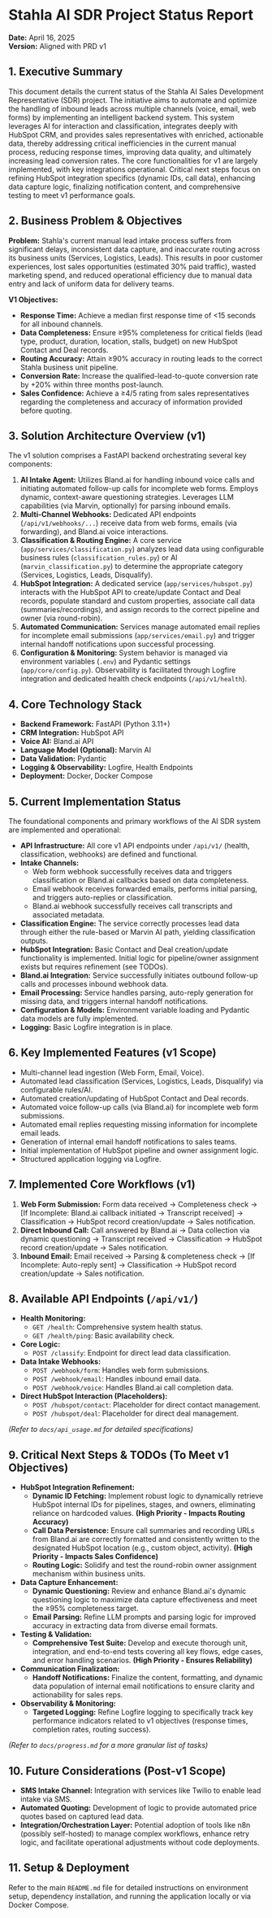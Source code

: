 # Stahla AI SDR Project Status Report
**Date:** April 16, 2025  
**Version:** Aligned with PRD v1

## 1. Executive Summary

This document details the current status of the Stahla AI Sales Development Representative (SDR) project. The initiative aims to automate and optimize the handling of inbound leads across multiple channels (voice, email, web forms) by implementing an intelligent backend system. This system leverages AI for interaction and classification, integrates deeply with HubSpot CRM, and provides sales representatives with enriched, actionable data, thereby addressing critical inefficiencies in the current manual process, reducing response times, improving data quality, and ultimately increasing lead conversion rates. The core functionalities for v1 are largely implemented, with key integrations operational. Critical next steps focus on refining HubSpot integration specifics (dynamic IDs, call data), enhancing data capture logic, finalizing notification content, and comprehensive testing to meet v1 performance goals.

## 2. Business Problem & Objectives

**Problem:** Stahla's current manual lead intake process suffers from significant delays, inconsistent data capture, and inaccurate routing across its business units (Services, Logistics, Leads). This results in poor customer experiences, lost sales opportunities (estimated 30% paid traffic), wasted marketing spend, and reduced operational efficiency due to manual data entry and lack of uniform data for delivery teams.

**V1 Objectives:**
*   **Response Time:** Achieve a median first response time of <15 seconds for all inbound channels.
*   **Data Completeness:** Ensure ≥95% completeness for critical fields (lead type, product, duration, location, stalls, budget) on new HubSpot Contact and Deal records.
*   **Routing Accuracy:** Attain ≥90% accuracy in routing leads to the correct Stahla business unit pipeline.
*   **Conversion Rate:** Increase the qualified-lead-to-quote conversion rate by +20% within three months post-launch.
*   **Sales Confidence:** Achieve a ≥4/5 rating from sales representatives regarding the completeness and accuracy of information provided before quoting.

## 3. Solution Architecture Overview (v1)

The v1 solution comprises a FastAPI backend orchestrating several key components:

1.  **AI Intake Agent:** Utilizes Bland.ai for handling inbound voice calls and initiating automated follow-up calls for incomplete web forms. Employs dynamic, context-aware questioning strategies. Leverages LLM capabilities (via Marvin, optionally) for parsing inbound emails.
2.  **Multi-Channel Webhooks:** Dedicated API endpoints (`/api/v1/webhooks/...`) receive data from web forms, emails (via forwarding), and Bland.ai voice interactions.
3.  **Classification & Routing Engine:** A core service (`app/services/classification.py`) analyzes lead data using configurable business rules (`classification_rules.py`) or AI (`marvin_classification.py`) to determine the appropriate category (Services, Logistics, Leads, Disqualify).
4.  **HubSpot Integration:** A dedicated service (`app/services/hubspot.py`) interacts with the HubSpot API to create/update Contact and Deal records, populate standard and custom properties, associate call data (summaries/recordings), and assign records to the correct pipeline and owner (via round-robin).
5.  **Automated Communication:** Services manage automated email replies for incomplete email submissions (`app/services/email.py`) and trigger internal handoff notifications upon successful processing.
6.  **Configuration & Monitoring:** System behavior is managed via environment variables (`.env`) and Pydantic settings (`app/core/config.py`). Observability is facilitated through Logfire integration and dedicated health check endpoints (`/api/v1/health`).

## 4. Core Technology Stack

*   **Backend Framework:** FastAPI (Python 3.11+)
*   **CRM Integration:** HubSpot API
*   **Voice AI:** Bland.ai API
*   **Language Model (Optional):** Marvin AI
*   **Data Validation:** Pydantic
*   **Logging & Observability:** Logfire, Health Endpoints
*   **Deployment:** Docker, Docker Compose

## 5. Current Implementation Status

The foundational components and primary workflows of the AI SDR system are implemented and operational:

*   **API Infrastructure:** All core v1 API endpoints under `/api/v1/` (health, classification, webhooks) are defined and functional.
*   **Intake Channels:**
    *   Web form webhook successfully receives data and triggers classification or Bland.ai callbacks based on data completeness.
    *   Email webhook receives forwarded emails, performs initial parsing, and triggers auto-replies or classification.
    *   Bland.ai webhook successfully receives call transcripts and associated metadata.
*   **Classification Engine:** The service correctly processes lead data through either the rule-based or Marvin AI path, yielding classification outputs.
*   **HubSpot Integration:** Basic Contact and Deal creation/update functionality is implemented. Initial logic for pipeline/owner assignment exists but requires refinement (see TODOs).
*   **Bland.ai Integration:** Service successfully initiates outbound follow-up calls and processes inbound webhook data.
*   **Email Processing:** Service handles parsing, auto-reply generation for missing data, and triggers internal handoff notifications.
*   **Configuration & Models:** Environment variable loading and Pydantic data models are fully implemented.
*   **Logging:** Basic Logfire integration is in place.

## 6. Key Implemented Features (v1 Scope)

*   Multi-channel lead ingestion (Web Form, Email, Voice).
*   Automated lead classification (Services, Logistics, Leads, Disqualify) via configurable rules/AI.
*   Automated creation/updating of HubSpot Contact and Deal records.
*   Automated voice follow-up calls (via Bland.ai) for incomplete web form submissions.
*   Automated email replies requesting missing information for incomplete email leads.
*   Generation of internal email handoff notifications to sales teams.
*   Initial implementation of HubSpot pipeline and owner assignment logic.
*   Structured application logging via Logfire.

## 7. Implemented Core Workflows (v1)

1.  **Web Form Submission:** Form data received -> Completeness check -> [If Incomplete: Bland.ai callback initiated -> Transcript received] -> Classification -> HubSpot record creation/update -> Sales notification.
2.  **Direct Inbound Call:** Call answered by Bland.ai -> Data collection via dynamic questioning -> Transcript received -> Classification -> HubSpot record creation/update -> Sales notification.
3.  **Inbound Email:** Email received -> Parsing & completeness check -> [If Incomplete: Auto-reply sent] -> Classification -> HubSpot record creation/update -> Sales notification.

## 8. Available API Endpoints (`/api/v1/`)

*   **Health Monitoring:**
    *   `GET /health`: Comprehensive system health status.
    *   `GET /health/ping`: Basic availability check.
*   **Core Logic:**
    *   `POST /classify`: Endpoint for direct lead data classification.
*   **Data Intake Webhooks:**
    *   `POST /webhook/form`: Handles web form submissions.
    *   `POST /webhook/email`: Handles inbound email data.
    *   `POST /webhook/voice`: Handles Bland.ai call completion data.
*   **Direct HubSpot Interaction (Placeholders):**
    *   `POST /hubspot/contact`: Placeholder for direct contact management.
    *   `POST /hubspot/deal`: Placeholder for direct deal management.

*(Refer to `docs/api_usage.md` for detailed specifications)*

## 9. Critical Next Steps & TODOs (To Meet v1 Objectives)

*   **HubSpot Integration Refinement:**
    *   **Dynamic ID Fetching:** Implement robust logic to dynamically retrieve HubSpot internal IDs for pipelines, stages, and owners, eliminating reliance on hardcoded values. **(High Priority - Impacts Routing Accuracy)**
    *   **Call Data Persistence:** Ensure call summaries and recording URLs from Bland.ai are correctly formatted and consistently written to the designated HubSpot location (e.g., custom object, activity). **(High Priority - Impacts Sales Confidence)**
    *   **Routing Logic:** Solidify and test the round-robin owner assignment mechanism within business units.
*   **Data Capture Enhancement:**
    *   **Dynamic Questioning:** Review and enhance Bland.ai's dynamic questioning logic to maximize data capture effectiveness and meet the ≥95% completeness target.
    *   **Email Parsing:** Refine LLM prompts and parsing logic for improved accuracy in extracting data from diverse email formats.
*   **Testing & Validation:**
    *   **Comprehensive Test Suite:** Develop and execute thorough unit, integration, and end-to-end tests covering all key flows, edge cases, and error handling scenarios. **(High Priority - Ensures Reliability)**
*   **Communication Finalization:**
    *   **Handoff Notifications:** Finalize the content, formatting, and dynamic data population of internal email notifications to ensure clarity and actionability for sales reps.
*   **Observability & Monitoring:**
    *   **Targeted Logging:** Refine Logfire logging to specifically track key performance indicators related to v1 objectives (response times, completion rates, routing success).

*(Refer to `docs/progress.md` for a more granular list of tasks)*

## 10. Future Considerations (Post-v1 Scope)

*   **SMS Intake Channel:** Integration with services like Twilio to enable lead intake via SMS.
*   **Automated Quoting:** Development of logic to provide automated price quotes based on captured lead data.
*   **Integration/Orchestration Layer:** Potential adoption of tools like n8n (possibly self-hosted) to manage complex workflows, enhance retry logic, and facilitate operational adjustments without code deployments.

## 11. Setup & Deployment

Refer to the main `README.md` file for detailed instructions on environment setup, dependency installation, and running the application locally or via Docker Compose.
